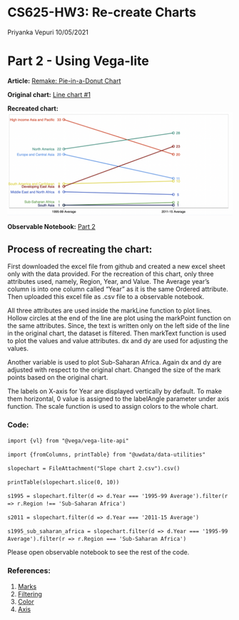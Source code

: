 CS625-HW3: Re-create Charts
================
Priyanka Vepuri
10/05/2021

# Part 2 - Using Vega-lite

**Article:** [Remake: Pie-in-a-Donut
Chart](https://policyviz.com/2018/02/15/remake-pie-in-a-donut-chart/)

**Original chart:** [Line chart
\#1](https://policyviz.com/wp-content/uploads/2018/02/PolicyViz_USDARemake_SlopeChart-600x362.png)

**Recreated chart:** ![vega-lite](slopechart2.png)

**Observable Notebook:** [Part
2](https://observablehq.com/d/bcd5a8877830c8b3)

## **Process of recreating the chart:**

First downloaded the excel file from github and created a new excel
sheet only with the data provided. For the recreation of this chart,
only three attributes used, namely, Region, Year, and Value. The Average
year’s column is into one column called “Year” as it is the same Ordered
attribute. Then uploaded this excel file as .csv file to a observable
notebook.

All three attributes are used inside the markLine function to plot
lines. Hollow circles at the end of the line are plot using the
markPoint function on the same attributes. Since, the text is written
only on the left side of the line in the original chart, the dataset is
filtered. Then markText function is used to plot the values and value
attributes. dx and dy are used for adjusting the values.

Another variable is used to plot Sub-Saharan Africa. Again dx and dy are
adjusted with respect to the original chart. Changed the size of the
mark points based on the original chart.

The labels on X-axis for Year are displayed vertically by default. To
make them horizontal, 0 value is assigned to the labelAngle parameter
under axis function. The scale function is used to assign colors to the
whole chart.

### Code:

`import {vl} from "@vega/vega-lite-api"`

`import {fromColumns, printTable} from "@uwdata/data-utilities"`

`slopechart = FileAttachment("Slope chart 2.csv").csv()`

`printTable(slopechart.slice(0, 10))`

`s1995 = slopechart.filter(d => d.Year === '1995-99 Average').filter(r => r.Region !== 'Sub-Saharan Africa')`

`s2011 = slopechart.filter(d => d.Year === '2011-15 Average')`

`s1995_sub_saharan_africa = slopechart.filter(d => d.Year === '1995-99 Average').filter(r => r.Region === 'Sub-Saharan Africa')`

Please open observable notebook to see the rest of the code.

### References:

1.  [Marks](https://observablehq.com/@observablehq/plot-marks)
2.  [Filtering](https://observablehq.com/@uwdata/data-types-graphical-marks-and-visual-encoding-channels)
3.  [Color](https://vega.github.io/vega-lite/docs/scale.html)
4.  [Axis](https://observablehq.com/@alainro/dual-axis-charts)
